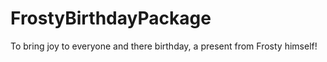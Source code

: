# FrostyBirthdayPackage
To bring joy to everyone and there birthday, a present from Frosty himself!
